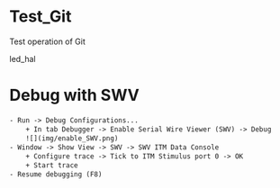 # Test_Git
Test operation of Git

led_hal

# Debug with SWV
    - Run -> Debug Configurations... 
        + In tab Debugger -> Enable Serial Wire Viewer (SWV) -> Debug
        ![](img/enable_SWV.png)
    - Window -> Show View -> SWV -> SWV ITM Data Console
        + Configure trace -> Tick to ITM Stimulus port 0 -> OK
        + Start trace
    - Resume debugging (F8)